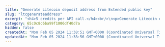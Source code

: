 ```yaml
---
title: "Generate Litecoin deposit address from Extended public key"
slug: "ltcgenerateaddress"
excerpt: "<h4>5 credits per API call.</h4><br/>\n<p>Generate Litecoin deposit address from Extended public key. Deposit address is generated for the specific index - each extended public key can generate\nup to 2^31 addresses starting from index 0 until 2^31 - 1.</p>\n<br />Examples of using this endpoint with the Tatum JS SDK can be found in <a href=\"https://github.com/tatumio/tatum-js/tree/v2/examples/ltc-example/src/app/ltc.wallet.example.ts\" target=\"_blank\">Tatum LTC SDK</a>."
category: 65c0c8c6ba99f1006df40d7a
hidden: false
createdAt: "Mon Feb 05 2024 11:38:51 GMT+0000 (Coordinated Universal Time)"
updatedAt: "Mon Feb 05 2024 11:38:56 GMT+0000 (Coordinated Universal Time)"
---
```

